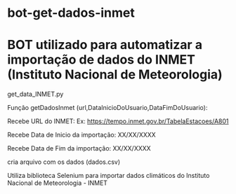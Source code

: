 # bot-get-dados-inmet

# BOT utilizado para automatizar a importação de dados do INMET (Instituto Nacional de Meteorologia)

get_data_INMET.py

Função getDadosInmet (url,DataInicioDoUsuario,DataFimDoUsuario):

Recebe URL do INMET: Ex: https://tempo.inmet.gov.br/TabelaEstacoes/A801

Recebe Data de Inicio da importação: XX/XX/XXXX

Recebe Data de Fim da importação: XX/XX/XXXX

cria arquivo com os dados (dados.csv)

Utiliza biblioteca Selenium para importar dados climáticos do Instituto Nacional de Meteorologia - INMET
